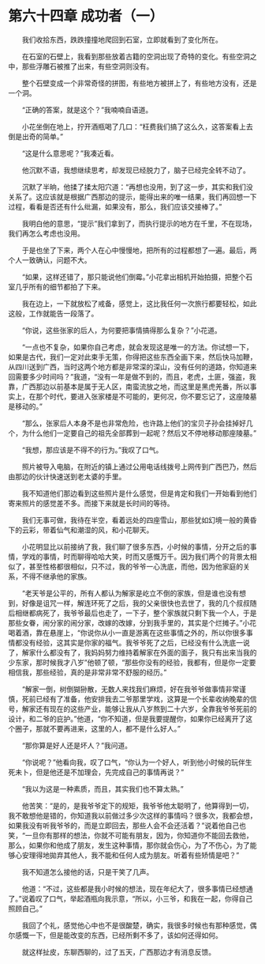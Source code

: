 # 第六十四章 成功者（一）


　　我们收拾东西，跌跌撞撞地爬回到石室，立即就看到了变化所在。

　　在石室的石壁上，我看到那些放着古籍的空洞出现了奇特的变化。有些空洞之中，那些浮雕石被推了出来，有些空洞则没有。

　　整个石壁变成一个非常奇怪的拼图，有些地方被拼上了，有些地方没有，还是一个洞。

　　“正确的答案，就是这个？”我喃喃自语道。

　　小花坐倒在地上，拧开酒瓶喝了几口：“枉费我们搞了这么久，这答案看上去倒是出奇的简单。”

　　“这是什么意思呢？”我凑近看。

　　他沉默不语，我想继续思考，却发现已经脱力了，脑子已经完全转不动了。

　　沉默了半晌，他揉了揉太阳穴道：“再想也没用，到了这一步，其实和我们没关系了。这应该就是根据广西那边的提示，能得出来的唯一结果，我们再回想一下过程，看看是否还有什么纰漏，如果没有，那么，我们应该交接棒了。”

　　我明白他的意思，“提示”我们拿到了，而执行提示的地方在千里，不在现场，我们再怎么考虑也没用。

　　于是也坐了下来，两个人在心中慢慢地，把所有的过程都想了—遍。最后，两个人一致确认，问题不大。

　　“如果，这样还错了，那只能说他们倒霉。”小花拿出相机开始拍摄，把整个石室几乎所有的细节都拍了下来。

　　我在边上，一下就放松了戒备，感觉上，这比我任何一次旅行都要轻松，如此这般，工作就能告一段落了。

　　“你说，这些张家的后人，为何要把事情搞得那么复杂？”小花道。

　　“一点也不复杂，如果你自己考虑，就会发现这是唯一的方法。你试想一下，如果是古代，我们一定对此束手无策，你得把这些东西全画下来，然后快马加鞭，从四川送到广西，当时这两个地方都是非常深的深山，没有任何的道路，你知道来回需要多少时间吗？”我道，“没有一年是做不到的，而且，老虎，土匪，强盗，我靠，广西那边以前基本是属于无人区，南蛮流放之地，而这里是黑虎羌番，所以事实上，在那个时代，要进入张家楼是不可能的，更何况，你不要忘记了，这座陵墓是移动的。”

　　“那么，张家后人本身不是也非常危险，也许路上他们的宝贝子孙会挂掉好几个，为什么他们一定要自己的祖先全部葬到一起呢？然后又不停地移动那座陵墓。”

　　“我想，那应该是不得不的行为。”我叹了口气。

　　照片被导入电脑，在附近的镇上通过公用电话线拨号上网传到广西巴乃，然后由那边的伙计快速送到老太婆的手里。

　　我不知道他们那边看到这些照片是什么感觉，但是肯定和我们一开始看到他们寄来照片的感觉差不多。而接下来就是长时间的等待。

　　我们无事可做，我待在半空，看着远处的四座雪山，那些犹如幻境一般的黄昏下的云彩，带着仙气和潮湿的风，和小花聊天。

　　小花明显比以前接纳了我，我们聊了很多东西，小时候的事情，分开之后的事情，学戏的事情，时而聊得哈哈大笑，时而又感慨万千。因为我们两个的背景太相似了，甚至性格都很相似，只不过，我的爷爷一心洗底，而他，因为他家庭的关系，不得不继承他的家族。

　　“老天爷是公平的，所有人都认为解家是屹立不倒的家族，但是谁也没有想到，好像是诅咒一样，解连环死了之后，我的父亲很快也去世了，我的几个叔叔随后相继都病死了，我爷爷最后也走了，一下子，整个家族就只剩下我一个人，于是那些女眷，闹分家的闹分家，改嫁的改嫁，分到我手里的，其实是个烂摊子。”小花喝着酒，靠在悬崖上，“你说你从小一直是游离在这些事情之外的，所以你很多事情都没有经验，这其实是你家的福气。我爷爷死了之后，已经没有什么洗底一说了，解家什么都没有了，我妈妈努力维持着解家在外面的面子，我只有出来当我的少东家，那时候我才八岁”他顿了顿，“那些你没有的经验，我都有，但是你一定要相信我，那些经验，真的是非常非常不舒服的经历。”

　　“解家一倒，树倒猢狲散，无数人来找我们麻烦，好在我爷爷做事情非常谨慎，死前已经有了准备，他安排我去二爷那里学戏，这算是一个长辈收纳晚辈的信号，解家还有现在的这些产业，能够让我从八岁熬到二十六岁，全靠我爷爷死前的设计，和二爷的庇护。”他道，“你不知道，但是我要提醒你，如果你已经离开了这个圈子，那就不要再进来，这里的人，都不是什么好人。”

　　“那你算是好人还是坏人？”我问道。

　　“你说呢？”他看向我，叹了口气，“你认为一个好人，听到他小时候的玩伴生死未卜，但是他还是不加理会，先完成自己的事情再说？”

　　“我以为这是一种素质，而且，其实我们也不算太熟。”

　　他苦笑：“是的，是我爷爷定下的规矩，我爷爷他太聪明了，他算得到一切，我不敢想他是错的，你知道我以前做过多少次这样的事情吗？很多次，我都会想，如果我没有听我爷爷的，而是立即回去，那些人会不会还活着？”说着他自己也笑，“一旦你有那样的想法，你就不可能有朋友，因为，你知道你不能回去救他，那么，如果你和他成了朋友，发生这种事情，那你就会伤心，为了不伤心，为了能够心安理得地拋弃其他人，我不能和任何人成为朋友。听着有些矫情是吧？”

　　我不知道怎么接他的话，只是干笑了几声。

　　他道：“不过，这些都是我小时候的想法，现在年纪大了，很多事情已经想通了。”说着叹了口气，举起酒瓶向我示意，“所以，小三爷，和我在一起，你得自己照顾自己。”

　　我回了个礼，感觉他心中也不是很酸楚，确实，我很多时候也有那种感觉，偶尔感慨一下，但是能改变的东西，已经所剩不多了，该如何还得如何。

　　就这样扯皮，东聊西聊的，过了五天，广西那边才有消息反馈。

